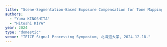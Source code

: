 ```yaml
---
title: "Scene-Segmentation-Based Exposure Compensation for Tone Mapping by Multi-Exposure Image Fusion"
authors:
  - "Yuma KINOSHITA"
  - "Hitoshi KIYA"
year: 2024
type: "domestic"
venue: "IEICE Signal Processing Symposium, 北海道大学, 2024-12-18."
---
```

